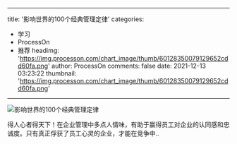 
---
title: '影响世界的100个经典管理定律'
categories: 
 - 学习
 - ProcessOn
 - 推荐
headimg: 'https://img.processon.com/chart_image/thumb/60128350079129652cdd60fa.png'
author: ProcessOn
comments: false
date: 2021-12-13 03:23:22
thumbnail: 'https://img.processon.com/chart_image/thumb/60128350079129652cdd60fa.png'
---

<div>   
<img class="thumb" alt="影响世界的100个经典管理定律" src="https://img.processon.com/chart_image/thumb/60128350079129652cdd60fa.png" referrerpolicy="no-referrer">
<p>得人心者得天下！在企业管理中多点人情味，有助于赢得员工对企业的认同感和忠诚度。只有真正俘获了员工心灵的企业，才能在竞争中..</p>  
</div>
            